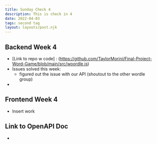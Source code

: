 ```yaml
---
title: Sunday Check 4
description: This is check in 4
date: 2022-04-03
tags: second tag
layout: layouts/post.njk
---
```

## Backend Week 4
- [Link to repo w code] : (https://github.com/TaylorMorini/Final-Project-Word-Game/blob/main/src/woordle.js)
- Issues solved this week:
    * figured out the issue with our API
        (shoutout to the other wordle group)
- 

## Frontend Week 4
- Insert work 
## Link to OpenAPI Doc
- 